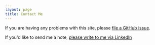 ```yaml
---
layout: page
title: Contact Me
---
```


If you are having any problems with this site, please 
[file a GitHub issue](https://github.com/joglekara/joglekara.github.io/issues/new).

If you'd like to send me a note,
[please write to me via LinkedIn](https://www.linkedin.com/in/archis-joglekar)



